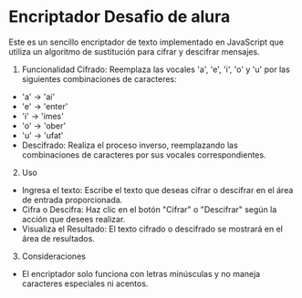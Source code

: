 # Encriptador Desafio de alura
Este es un sencillo encriptador de texto implementado en JavaScript que utiliza un algoritmo de sustitución para cifrar y descifrar mensajes.

1. Funcionalidad
Cifrado: Reemplaza las vocales 'a', 'e', 'i', 'o' y 'u' por las siguientes combinaciones de caracteres:
* 'a' -> 'ai'
* 'e' -> 'enter'
* 'i' -> 'imes'
* 'o' -> 'ober'
* 'u' -> 'ufat'
* Descifrado: Realiza el proceso inverso, reemplazando las combinaciones de caracteres por sus vocales correspondientes.

2. Uso
* Ingresa el texto: Escribe el texto que deseas cifrar o descifrar en el área de entrada proporcionada.
* Cifra o Descifra: Haz clic en el botón "Cifrar" o "Descifrar" según la acción que desees realizar.
* Visualiza el Resultado: El texto cifrado o descifrado se mostrará en el área de resultados.

3. Consideraciones
* El encriptador solo funciona con letras minúsculas y no maneja caracteres especiales ni acentos.
